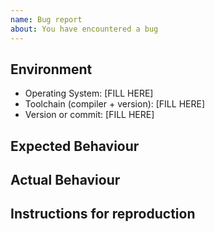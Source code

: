 ```yaml
---
name: Bug report
about: You have encountered a bug
---
```


## Environment

* Operating System: [FILL HERE]
* Toolchain (compiler + version): [FILL HERE]
* Version or commit: [FILL HERE]

## Expected Behaviour

## Actual Behaviour

## Instructions for reproduction
